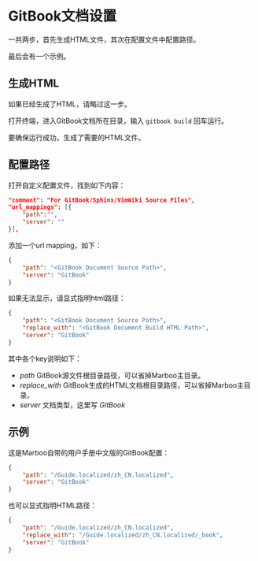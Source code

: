 # GitBook文档设置

<!-- create time: 2015-08-03 07:34:57  -->

<!-- This file is created by Marboo<http://marboo.io> template file $MARBOO_HOME/.media/starts/default.md
本文件由 Marboo<http://marboo.io> 模板文件 $MARBOO_HOME/.media/starts/default.md 创建 -->

一共两步，首先生成HTML文件，其次在配置文件中配置路径。

最后会有一个示例。

## 生成HTML

如果已经生成了HTML，请略过这一步。

打开终端，进入GitBook文档所在目录，输入 `gitbook build` 回车运行。

要确保运行成功，生成了需要的HTML文件。

## 配置路径

打开自定义配置文件，找到如下内容：

```json
"comment": "For GitBook/Sphinx/VimWiki Source Files",
"url_mappings": [{
    "path":"",
    "server": ""
}],
```

添加一个url mapping，如下：

```json
{
    "path": "<GitBook Document Source Path>",
    "server": "GitBook"
}
```

如果无法显示，请显式指明html路径：

```json
{
    "path": "<GitBook Document Source Path>",
    "replace_with": "<GitBook Document Build HTML Path>",
    "server": "GitBook"
}
```

其中各个key说明如下：

- *path* GitBook源文件根目录路径，可以省掉Marboo主目录。
- *replace_with* GitBook生成的HTML文档根目录路径，可以省掉Marboo主目录。
- *server* 文档类型，这里写 *GitBook*

## 示例

这是Marboo自带的用户手册中文版的GitBook配置：

```json
{
    "path": "/Guide.localized/zh_CN.localized",
    "server": "GitBook"
}
```

也可以显式指明HTML路径：

```json
{
    "path": "/Guide.localized/zh_CN.localized",
    "replace_with": "/Guide.localized/zh_CN.localized/_book",
    "server": "GitBook"
}
```
